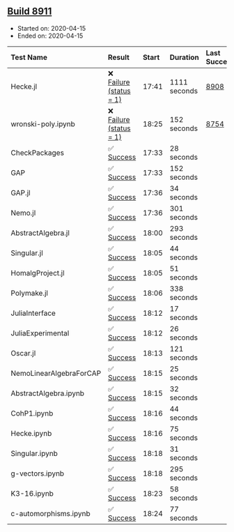 ## [Build 8911](https://oscarci.mathematik.uni-kl.de/job/oscar/8911/)

* Started on: 2020-04-15
* Ended on: 2020-04-15

| Test Name    | Result | Start | Duration | Last Success | First Failure |
|:-------------|:-------|:------|:---------|:-------------|:--------------|
| Hecke.jl | ❌ [Failure (status = 1)](https://oscarci.mathematik.uni-kl.de/job/oscar/8911/artifact/logs/build-8911/Hecke.jl.log) | 17:41 | 1111 seconds | [8908](https://oscarci.mathematik.uni-kl.de/job/oscar/8908/) | [8909](https://oscarci.mathematik.uni-kl.de/job/oscar/8909/) |
| wronski-poly.ipynb | ❌ [Failure (status = 1)](https://oscarci.mathematik.uni-kl.de/job/oscar/8911/artifact/logs/build-8911/wronski-poly.ipynb.log) | 18:25 | 152 seconds | [8754](https://oscarci.mathematik.uni-kl.de/job/oscar/8754/) | [8755](https://oscarci.mathematik.uni-kl.de/job/oscar/8755/) |
| CheckPackages | ✅ [Success](https://oscarci.mathematik.uni-kl.de/job/oscar/8911/artifact/logs/build-8911/CheckPackages.log) | 17:33 | 28 seconds |  |  |
| GAP | ✅ [Success](https://oscarci.mathematik.uni-kl.de/job/oscar/8911/artifact/logs/build-8911/GAP.log) | 17:33 | 152 seconds |  |  |
| GAP.jl | ✅ [Success](https://oscarci.mathematik.uni-kl.de/job/oscar/8911/artifact/logs/build-8911/GAP.jl.log) | 17:36 | 34 seconds |  |  |
| Nemo.jl | ✅ [Success](https://oscarci.mathematik.uni-kl.de/job/oscar/8911/artifact/logs/build-8911/Nemo.jl.log) | 17:36 | 301 seconds |  |  |
| AbstractAlgebra.jl | ✅ [Success](https://oscarci.mathematik.uni-kl.de/job/oscar/8911/artifact/logs/build-8911/AbstractAlgebra.jl.log) | 18:00 | 293 seconds |  |  |
| Singular.jl | ✅ [Success](https://oscarci.mathematik.uni-kl.de/job/oscar/8911/artifact/logs/build-8911/Singular.jl.log) | 18:05 | 44 seconds |  |  |
| HomalgProject.jl | ✅ [Success](https://oscarci.mathematik.uni-kl.de/job/oscar/8911/artifact/logs/build-8911/HomalgProject.jl.log) | 18:05 | 51 seconds |  |  |
| Polymake.jl | ✅ [Success](https://oscarci.mathematik.uni-kl.de/job/oscar/8911/artifact/logs/build-8911/Polymake.jl.log) | 18:06 | 338 seconds |  |  |
| JuliaInterface | ✅ [Success](https://oscarci.mathematik.uni-kl.de/job/oscar/8911/artifact/logs/build-8911/JuliaInterface.log) | 18:12 | 17 seconds |  |  |
| JuliaExperimental | ✅ [Success](https://oscarci.mathematik.uni-kl.de/job/oscar/8911/artifact/logs/build-8911/JuliaExperimental.log) | 18:12 | 26 seconds |  |  |
| Oscar.jl | ✅ [Success](https://oscarci.mathematik.uni-kl.de/job/oscar/8911/artifact/logs/build-8911/Oscar.jl.log) | 18:13 | 121 seconds |  |  |
| NemoLinearAlgebraForCAP | ✅ [Success](https://oscarci.mathematik.uni-kl.de/job/oscar/8911/artifact/logs/build-8911/NemoLinearAlgebraForCAP.log) | 18:15 | 25 seconds |  |  |
| AbstractAlgebra.ipynb | ✅ [Success](https://oscarci.mathematik.uni-kl.de/job/oscar/8911/artifact/logs/build-8911/AbstractAlgebra.ipynb.log) | 18:15 | 32 seconds |  |  |
| CohP1.ipynb | ✅ [Success](https://oscarci.mathematik.uni-kl.de/job/oscar/8911/artifact/logs/build-8911/CohP1.ipynb.log) | 18:16 | 44 seconds |  |  |
| Hecke.ipynb | ✅ [Success](https://oscarci.mathematik.uni-kl.de/job/oscar/8911/artifact/logs/build-8911/Hecke.ipynb.log) | 18:16 | 75 seconds |  |  |
| Singular.ipynb | ✅ [Success](https://oscarci.mathematik.uni-kl.de/job/oscar/8911/artifact/logs/build-8911/Singular.ipynb.log) | 18:18 | 31 seconds |  |  |
| g-vectors.ipynb | ✅ [Success](https://oscarci.mathematik.uni-kl.de/job/oscar/8911/artifact/logs/build-8911/g-vectors.ipynb.log) | 18:18 | 295 seconds |  |  |
| K3-16.ipynb | ✅ [Success](https://oscarci.mathematik.uni-kl.de/job/oscar/8911/artifact/logs/build-8911/K3-16.ipynb.log) | 18:23 | 58 seconds |  |  |
| c-automorphisms.ipynb | ✅ [Success](https://oscarci.mathematik.uni-kl.de/job/oscar/8911/artifact/logs/build-8911/c-automorphisms.ipynb.log) | 18:24 | 77 seconds |  |  |
